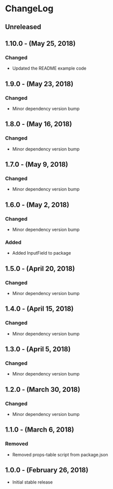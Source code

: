 ChangeLog
=========

Unreleased
----------

1.10.0 - (May 25, 2018)
------------------
### Changed
* Updated the README example code

1.9.0 - (May 23, 2018)
------------------
### Changed
* Minor dependency version bump

1.8.0 - (May 16, 2018)
------------------
### Changed
* Minor dependency version bump

1.7.0 - (May 9, 2018)
------------------
### Changed
* Minor dependency version bump

1.6.0 - (May 2, 2018)
------------------
### Changed
* Minor dependency version bump

### Added
* Added InputField to package

1.5.0 - (April 20, 2018)
------------------
### Changed
* Minor dependency version bump

1.4.0 - (April 15, 2018)
------------------
### Changed
* Minor dependency version bump

1.3.0 - (April 5, 2018)
------------------
### Changed
* Minor dependency version bump

1.2.0 - (March 30, 2018)
------------------
### Changed
* Minor dependency version bump

1.1.0 - (March 6, 2018)
------------------
### Removed
* Removed props-table script from package.json

1.0.0 - (February 26, 2018)
------------------
* Initial stable release
